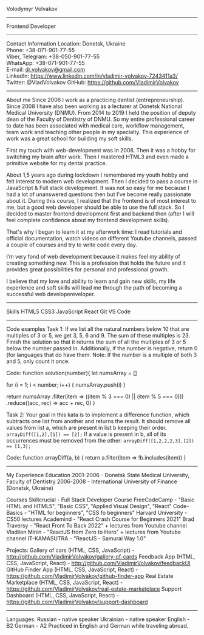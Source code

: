 Volodymyr Volvakov

***

Frontend Developer

***

Contact Information
Location: Donetsk, Ukraine  
Phone: +38-071-901-77-55  
Viber, Telegram: +38-050-901-77-55  
WhatsApp: +38-071-901-77-55  
E-mail: dr.volvakov@gmail.com  
LinkedIn: https://www.linkedin.com/in/vladimir-volvakov-7243411a3/  
Twitter: @VladVolvakov
GitHub: https://github.com/VladimirVolvakov

***

About me
Since 2006 I work as a practicing dentist (entrepreneurship). Since 2008 I have also been working as a lecturer at Donetsk National Medical University (DNMU). From 2014 to 2019 I held the position of deputy dean of the Faculty of Dentistry of DNMU. So my entire professional career to date has been associated with medical care, workflow management, team work and teaching other people in my specialty. This experience of work was a great school for building my soft skills.

First my touch with web-development was in 2008. Then it was a hobby for switching my brain after work. Then I mastered HTML3 and even made a primitive website for my dental practice. 

About 1,5 years ago during lockdown I remembered my youth hobby and felt interest to modern web development. Then I decided to pass a course in JavaScript & Full stack development. It was not so easy for me because I had a lot of unanswered questions then but I’ve become really passionate about it. During this course, I realized that the frontend is of most interest to me, but a good web developer should be able to use the full stack. So I decided to master frontend development first and backend then (after I will feel complete confidence about my frontend development skills).

That's why I began to learn it at my afterwork time: I read tutorials and official documentation, watch videos on different Youtube channels, passed a couple of courses and try to write code every day.

I’m very fond of web development because it makes feel my ability of creating something new. This is a profession that holds the future and it provides great possibilities for personal and professional growth.

I believe that my love and ability to learn and gain new skills, my life experience and soft skills will lead me through the path of becoming a successful web developereveloper.

***

Skills
HTML5
CSS3
JavaScript
React
Git
VS Code

***

Code examples
Task 1:
If we list all the natural numbers below 10 that are multiples of 3 or 5, we get 3, 5, 6 and 9. The sum of these multiples is 23. Finish the solution so that it returns the sum of all the multiples of 3 or 5 below the number passed in. Additionally, if the number is negative, return 0 (for languages that do have them. Note: If the number is a multiple of both 3 and 5, only count it once.

Code:
function solution(number){
  let numsArray = []
  
  for (i = 1; i < number; i++) {
    numsArray.push(i)
  }
  
  return numsArray
    .filter(item => ((item % 3 === 0) || (item % 5 === 0)))
    .reduce((acc, rec) => acc + rec, 0) 
}

Task 2:
Your goal in this kata is to implement a difference function, which subtracts one list from another and returns the result.
It should remove all values from list a, which are present in list b keeping their order.
`arrayDiff([1,2],[1]) == [2];`
If a value is present in b, all of its occurrences must be removed from the other:
`arrayDiff([1,2,2,2,3],[2]) == [1,3];`

Code:
function arrayDiff(a, b) {
  return a.filter(item => !b.includes(item))
}

***

My Experience
Education
2001-2006 - Donetsk State Medical University, Faculty of Dentistry
2006-2008 - International University of Finance (Donetsk, Ukraine)

Courses
Skillcrucial - Full Stack Developer Course
FreeCodeCamp - "Basic HTML and HTML5", "Basic CSS", "Applied Visual Design", "React"
Code-Basics - "HTML for beginners", "CSS fo beginners"
Harvard University - CS50 lectures
Academind - "React Crash Course for Beginners 2021"
Brad Traversy - "React Front To Back 2022" + lectures from Youtube channel
Vladilen Minin - "ReactJS from Zero to Hero" + lectures from Youtube channel
IT-KAMASUTRA - "ReactJS - Samurai Way 1.0"

Projects:
Gallery of cars (HTML, CSS, JavaScript) - http://github.com/VladimirVolvakov/gallery-of-cards
Feedback App (HTML, CSS, JavaScript, React) - http://github.com/VladimirVolvakov/feedbackUI
GitHub Finder App (HTML, CSS, JavaScript, React) - https://github.com/VladimirVolvakov/github-finder-app
Real Estate Marketplace (HTML, CSS, JavaScript, React) - https://github.com/VladimirVolvakov/real-estate-marketplace
Support Dashboard (HTML, CSS, JavaScript, React) - https://github.com/VladimirVolvakov/support-dashboard

***

Languages:
Russian - native speaker
Ukrainian - native speaker
English - B2 
German - A2
Practiced in English and German while traveling abroad.